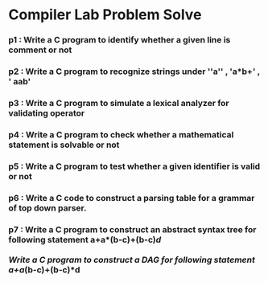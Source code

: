 # Compiler Lab Problem Solve

### p1 : Write a C program to identify whether a given line is comment or not

### p2 : Write a C program to recognize strings under ''a'' , 'a*b+' , ' aab'


### p3 : Write a C program to simulate a lexical analyzer for validating  operator    

### p4 : Write a C program to check whether a  mathematical statement is solvable or not


### p5 : Write a C program to test whether a given identifier is valid or not

### p6 : Write a C code to construct a parsing table for a grammar of top down parser.


### p7 : Write a C program to construct an abstract syntax tree for following statement a+a*(b-c)+(b-c)*d <br> <br>  Write a C program to construct a DAG for following statement a+a*(b-c)+(b-c)*d
      

